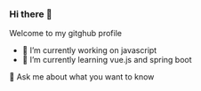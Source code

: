### Hi there 👋
Welcome to my gitghub profile
- 🔭 I’m currently working on javascript
- 🌱 I’m currently learning vue.js and spring boot

💬 Ask me about what you want to know

